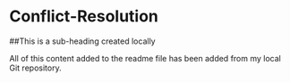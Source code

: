 # Conflict-Resolution

##This is a sub-heading created locally

All of this content added to the readme file has been added from my local Git repository.
